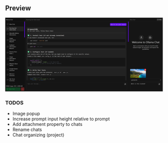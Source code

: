 ## Preview
![web-preview](docs/preview.png)

### TODOS
- Image popup
- Increase prompt input height relative to prompt 
- Add attachment property to chats
- Rename chats
- Chat organizing (project)
